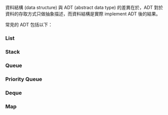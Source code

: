 資料結構 (data structure) 與 ADT (abstract data type) 的差異在於，ADT 對於資料的存取方式只做抽象描述，而資料結構是實際 implement ADT 後的結果。

常見的 ADT 包括以下：

### List

### Stack

### Queue

### Priority Queue

### Deque

### Map
